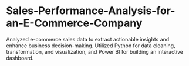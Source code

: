 # Sales-Performance-Analysis-for-an-E-Commerce-Company
Analyzed e-commerce sales data to extract actionable insights and enhance business decision-making. Utilized Python for data cleaning, transformation, and visualization, and Power BI for building an interactive dashboard.
